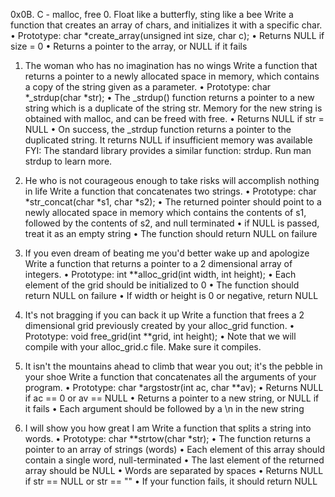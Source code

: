 0x0B. C - malloc, free
0. Float like a butterfly, sting like a bee
Write a function that creates an array of chars, and initializes it with a specific char.
•	Prototype: char *create_array(unsigned int size, char c);
•	Returns NULL if size = 0
•	Returns a pointer to the array, or NULL if it fails
1. The woman who has no imagination has no wings
Write a function that returns a pointer to a newly allocated space in memory, which contains a copy of the string given as a parameter.
•	Prototype: char *_strdup(char *str);
•	The _strdup() function returns a pointer to a new string which is a duplicate of the string str. Memory for the new string is obtained with malloc, and can be freed with free.
•	Returns NULL if str = NULL
•	On success, the _strdup function returns a pointer to the duplicated string. It returns NULL if insufficient memory was available
FYI: The standard library provides a similar function: strdup. Run man strdup to learn more.

2. He who is not courageous enough to take risks will accomplish nothing in life
Write a function that concatenates two strings.
•	Prototype: char *str_concat(char *s1, char *s2);
•	The returned pointer should point to a newly allocated space in memory which contains the contents of s1, followed by the contents of s2, and null terminated
•	if NULL is passed, treat it as an empty string
•	The function should return NULL on failure

3. If you even dream of beating me you'd better wake up and apologize
Write a function that returns a pointer to a 2 dimensional array of integers.
•	Prototype: int **alloc_grid(int width, int height);
•	Each element of the grid should be initialized to 0
•	The function should return NULL on failure
•	If width or height is 0 or negative, return NULL

4. It's not bragging if you can back it up
Write a function that frees a 2 dimensional grid previously created by your alloc_grid function.
•	Prototype: void free_grid(int **grid, int height);
•	Note that we will compile with your alloc_grid.c file. Make sure it compiles.

5. It isn't the mountains ahead to climb that wear you out; it's the pebble in your shoe
Write a function that concatenates all the arguments of your program.
•	Prototype: char *argstostr(int ac, char **av);
•	Returns NULL if ac == 0 or av == NULL
•	Returns a pointer to a new string, or NULL if it fails
•	Each argument should be followed by a \n in the new string

6. I will show you how great I am
Write a function that splits a string into words.
•	Prototype: char **strtow(char *str);
•	The function returns a pointer to an array of strings (words)
•	Each element of this array should contain a single word, null-terminated
•	The last element of the returned array should be NULL
•	Words are separated by spaces
•	Returns NULL if str == NULL or str == ""
•	If your function fails, it should return NULL
